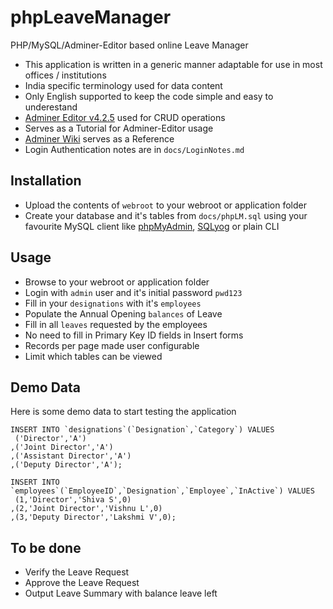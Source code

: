 # phpLeaveManager
PHP/MySQL/Adminer-Editor based online Leave Manager

* This application is written in a generic manner adaptable for use in most offices / institutions
* India specific terminology used for data content
* Only English supported to keep the code simple and easy to underestand
* [Adminer Editor v4.2.5](https://github.com/vrana/adminer/archive/v4.2.5.tar.gz) used for CRUD operations
* Serves as a Tutorial for Adminer-Editor usage
* [Adminer Wiki](https://github.com/vrana/adminer/wiki/Technical-Wiki) serves as a Reference
* Login Authentication notes are in ````docs/LoginNotes.md````

## Installation
* Upload the contents of ````webroot```` to your webroot or application folder
* Create your database and it's tables from ````docs/phpLM.sql```` using your favourite MySQL client like [phpMyAdmin](http://ww.phpmyadmin.net), [SQLyog](http://www.webyog.com) or plain CLI

## Usage
* Browse to your webroot or application folder
* Login with ````admin```` user and it's initial password ````pwd123````
* Fill in your ````designations```` with it's ````employees````
* Populate the Annual Opening ````balances```` of Leave
* Fill in all ````leaves```` requested by the employees
* No need to fill in Primary Key ID fields in Insert forms
* Records per page made user configurable
* Limit which tables can be viewed

## Demo Data
Here is some demo data to start testing the application
````
INSERT INTO `designations`(`Designation`,`Category`) VALUES 
 ('Director','A')
,('Joint Director','A')
,('Assistant Director','A')
,('Deputy Director','A');

INSERT INTO `employees`(`EmployeeID`,`Designation`,`Employee`,`InActive`) VALUES 
 (1,'Director','Shiva S',0)
,(2,'Joint Director','Vishnu L',0)
,(3,'Deputy Director','Lakshmi V',0);
````

## To be done
* Verify the Leave Request
* Approve the Leave Request
* Output Leave Summary with balance leave left
